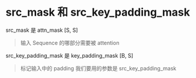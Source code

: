 # src_mask 和 src_key_padding_mask

src_mask 是 attn_mask [S, S]
> 输入 Sequence  的哪部分需要被 attention


src_key_padding_mask 是 key_padding_mask [B, S]
> 标记输入中的 padding
我们要用的参数是 src_key_padding_mask